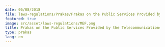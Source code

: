 ```yaml
---
date: 05/08/2018
file: laws-regulations/Prakas/Prakas on the Public Services Provided by the Telecommunications Regulator and Cambodia.pdf
featured: true
image: src/asset/laws-regulations/MEF.png
title: Prakas on the Public Services Provided by the Telecommunications Regulator and Cambodia
type: prakas
lang: en
---
```

